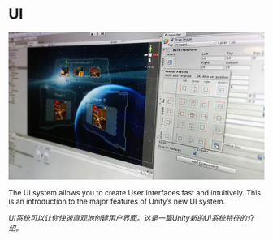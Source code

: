 UI
=======

![](Main/UI_Main.jpg)

The UI system allows you to create User Interfaces fast and intuitively. This is an introduction to the major features of Unity’s new UI system.

*UI系统可以让你快速直观地创建用户界面。这是一篇Unity新的UI系统特征的介绍。*